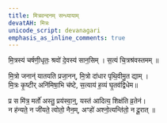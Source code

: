 ```yaml
---
title: मित्रवन्दनम् सन्ध्यायाम्
devatAH: मित्रः
unicode_script: devanagari
emphasis_as_inline_comments: true
---
```


मि॒त्रस्य॑ चर्षणी॒धृतः॒ श्रवो॑ दे॒वस्य॑ सान॒सिम् । स॒त्यं चि॒त्रश्र॑वस्तमम् ॥
 
मि॒त्रो जनान्॑ यातयति प्रजा॒नन्, मि॒त्रो दा॑धार पृथि॒वीमु॒त द्याम् ।  
मि॒त्रः कृ॒ष्टीर् अनि॑मिषा॒भि च॑ष्टे, स॒त्याय॑ ह॒व्यं घृ॒तव॑द्विधेम॥

प्र स मि॑त्र॒ मर्तो॑ अस्तु॒ प्रय॑स्वा॒न्॒, यस्त॑ आदित्य॒ शिक्ष॑ति व्र॒तेन॑।  
न ह॑न्यते॒ न जी॑यते॒ त्वोतो॒ नैन॒म्, अꣳहो॑ अश्नो॒त्यन्ति॑तो॒ न दू॒रात् ॥